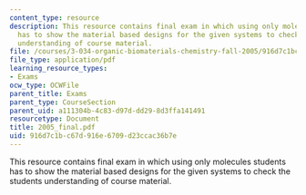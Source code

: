 ```yaml
---
content_type: resource
description: This resource contains final exam in which using only molecules students
  has to show the material based designs for the given systems to check the students
  understanding of course material.
file: /courses/3-034-organic-biomaterials-chemistry-fall-2005/916d7c1bc67d916e6709d23ccac36b7e_2005_final.pdf
file_type: application/pdf
learning_resource_types:
- Exams
ocw_type: OCWFile
parent_title: Exams
parent_type: CourseSection
parent_uid: a111304b-4c83-d97d-dd29-8d3ffa141491
resourcetype: Document
title: 2005_final.pdf
uid: 916d7c1b-c67d-916e-6709-d23ccac36b7e
---
```

This resource contains final exam in which using only molecules students has to show the material based designs for the given systems to check the students understanding of course material.

